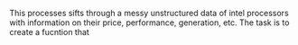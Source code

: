 This processes sifts through a messy unstructured data of intel processors with information on their price, performance, generation, etc.
The task is to create a fucntion that 
